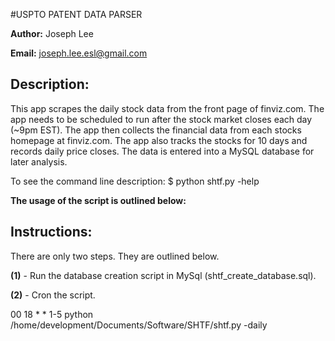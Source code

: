 #USPTO PATENT DATA PARSER

**Author:** Joseph Lee

**Email:** joseph.lee.esl@gmail.com

Description:
------------
This app scrapes the daily stock data from the front page of finviz.com.
The app needs to be scheduled to run after the stock market closes each day (~9pm EST).
The app then collects the financial data from each stocks homepage at finviz.com.
The app also tracks the stocks for 10 days and records daily price closes.
The data is entered into a MySQL database for later analysis.

To see the command line description: $ python shtf.py -help

**The usage of the script is outlined below:**

Instructions:
-------------
There are only two steps.  They are outlined below.

**(1)** - Run the database creation script in MySql (shtf_create_database.sql).

**(2)** - Cron the script.

00 18 * * 1-5 python /home/development/Documents/Software/SHTF/shtf.py -daily
